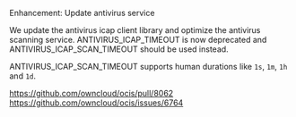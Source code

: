 Enhancement: Update antivirus service

We update the antivirus icap client library and optimize the antivirus scanning service.
ANTIVIRUS_ICAP_TIMEOUT is now deprecated and ANTIVIRUS_ICAP_SCAN_TIMEOUT should be used instead.

ANTIVIRUS_ICAP_SCAN_TIMEOUT supports human durations like `1s`, `1m`, `1h` and `1d`.

https://github.com/owncloud/ocis/pull/8062
https://github.com/owncloud/ocis/issues/6764
